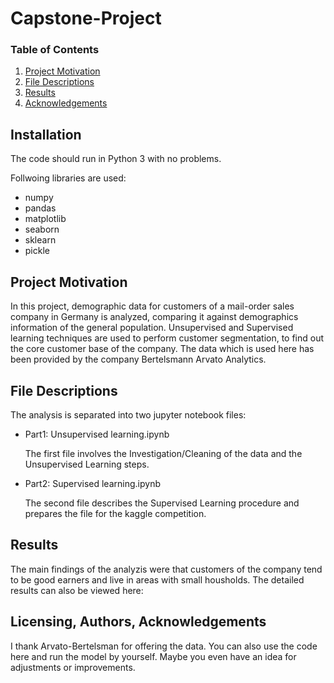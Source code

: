 # Capstone-Project

### Table of Contents

1. [Project Motivation](#motivation)
2. [File Descriptions](#files)
4. [Results](#results)
5. [Acknowledgements](#licensing)

## Installation <a name="installation"></a>

The code should run in Python 3 with no problems.

Follwoing libraries are used:

- numpy
- pandas
- matplotlib
- seaborn
- sklearn
- pickle

## Project Motivation<a name="motivation"></a>

In this project, demographic data for customers of a mail-order sales company in Germany is analyzed, comparing it against demographics information of the general population. Unsupervised and Supervised learning techniques are used to perform customer segmentation, to find out the core customer base of the company. The data which is used here has been provided by the company Bertelsmann Arvato Analytics.

## File Descriptions <a name="files"></a>

The analysis is separated into two jupyter notebook files:

- Part1: Unsupervised learning.ipynb

  The first file involves the Investigation/Cleaning of the data and the Unsupervised Learning steps.

- Part2: Supervised learning.ipynb

  The second file describes the Supervised Learning procedure and prepares the file for the kaggle competition.

## Results<a name="results"></a>

The main findings of the analyzis were that customers of the company tend to be good earners and live in areas with small housholds.
The detailed results can also be viewed here: 

## Licensing, Authors, Acknowledgements<a name="licensing"></a>

I thank Arvato-Bertelsman for offering the data. You can also use the code here and run the model by yourself. Maybe you even have an idea for adjustments or improvements. 
